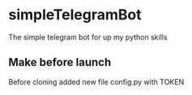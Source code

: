 # simpleTelegramBot
The simple telegram bot for up my python skills

## Make before launch
Before cloning added new file config.py with TOKEN
